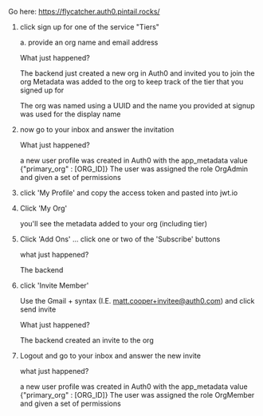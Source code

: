 Go here: https://flycatcher.auth0.pintail.rocks/

1. click sign up for one of the service "Tiers"

    a. provide an org name and email address

    What just happened?

    The backend just created a new org in Auth0 and invited you to join the org
    Metadata was added to the org to keep track of the tier that you signed up for

    The org was named using a UUID and the name you provided at signup was used for the display name

2. now go to your inbox and answer the invitation

    What just happened?

    a new user profile was created in Auth0 with the app_metadata value {"primary_org" : [ORG_ID]}
    The user was assigned the role OrgAdmin and given a set of permissions


3. click 'My Profile' and copy the access token and pasted into jwt.io

4. Click 'My Org'

    you'll see the metadata added to your org (including tier)

5. Click 'Add Ons' ... click one or two of the 'Subscribe' buttons

    what just happened?

    The backend


6. click 'Invite Member'

    Use the Gmail + syntax (I.E. matt.cooper+invitee@auth0.com) and click send invite

    What just happened?

    The backend created an invite to the org

6. Logout and go to your inbox and answer the new invite

    what just happened?

    a new user profile was created in Auth0 with the app_metadata value {"primary_org" : [ORG_ID]}
    The user was assigned the role OrgMember and given a set of permissions


